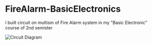 # FireAlarm-BasicElectronics
I built circuit on multism of Fire Alarm system in my "Basic Electronic" course of 2nd semister

![Circuit Diagram](https://user-images.githubusercontent.com/113015136/201089020-210af173-dee3-4882-b8a8-7206e3879a6d.png)
